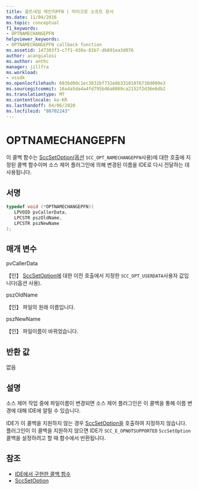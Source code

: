 ```yaml
---
title: 옵트네임 체인지PFN | 마이크로 소프트 문서
ms.date: 11/04/2016
ms.topic: conceptual
f1_keywords:
- OPTNAMECHANGEPFN
helpviewer_keywords:
- OPTNAMECHANGEPFN callback function
ms.assetid: 147303f3-c7f1-438a-81b7-db891ea3d076
author: acangialosi
ms.author: anthc
manager: jillfra
ms.workload:
- vssdk
ms.openlocfilehash: 603bd08c1ec3832bf732e0b33101076738d009e3
ms.sourcegitcommit: 16a4a5da4a4fd795b46a0869ca2152f2d36e6db2
ms.translationtype: MT
ms.contentlocale: ko-KR
ms.lasthandoff: 04/06/2020
ms.locfileid: "80702243"
---
```

# <a name="optnamechangepfn"></a>OPTNAMECHANGEPFN
이 콜백 함수는 [SccSetOption(옵션](../extensibility/sccsetoption-function.md) `SCC_OPT_NAMECHANGEPFN`사용)에 대한 호출에 지정된 콜백 함수이며 소스 제어 플러그인에 의해 변경된 이름을 IDE로 다시 전달하는 데 사용됩니다.

## <a name="signature"></a>서명

```cpp
typedef void (*OPTNAMECHANGEPFN)(
   LPVOID pvCallerData,
   LPCSTR pszOldName,
   LPCSTR pszNewName
);
```

## <a name="parameters"></a>매개 변수
 pvCallerData

【인】 [SccSetOption에](../extensibility/sccsetoption-function.md) 대한 이전 호출에서 지정한 `SCC_OPT_USERDATA`사용자 값입니다(옵션 사용).

 pszOldName

【인】 파일의 원래 이름입니다.

 pszNewName

【인】 파일이름이 바뀌었습니다.

## <a name="return-value"></a>반환 값
 없음

## <a name="remarks"></a>설명
 소스 제어 작업 중에 파일이름이 변경되면 소스 제어 플러그인은 이 콜백을 통해 이름 변경에 대해 IDE에 알릴 수 있습니다.

 IDE가 이 콜백을 지원하지 않는 경우 [SccSetOption을](../extensibility/sccsetoption-function.md) 호출하여 지정하지 않습니다. 플러그인이 이 콜백을 지원하지 않으면 IDE가 `SCC_E_OPNOTSUPPORTED` `SccSetOption` 콜백을 설정하려고 할 때 함수에서 반환됩니다.

## <a name="see-also"></a>참조
- [IDE에서 구현한 콜백 함수](../extensibility/callback-functions-implemented-by-the-ide.md)
- [SccSetOption](../extensibility/sccsetoption-function.md)
